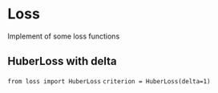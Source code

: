 # Loss
Implement of some loss functions

## HuberLoss with delta

`from loss import HuberLoss`
`criterion = HuberLoss(delta=1)`
